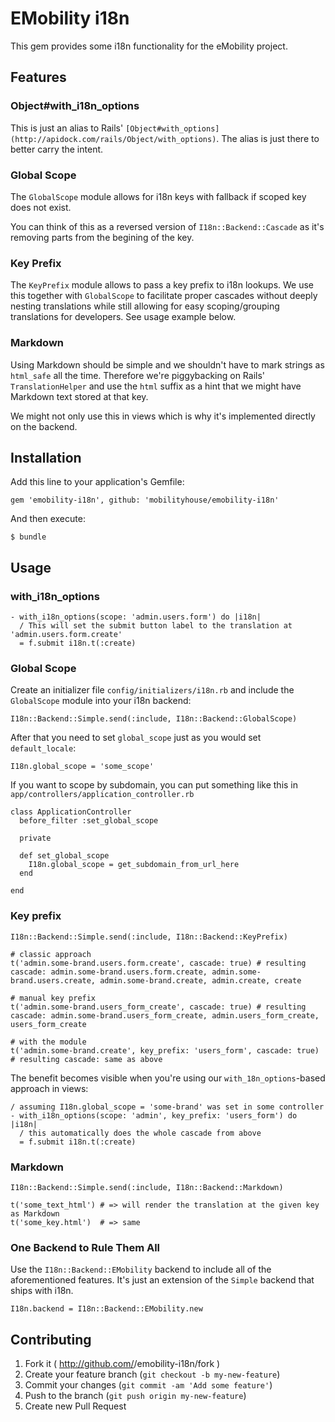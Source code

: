 # EMobility i18n

This gem provides some i18n functionality for the eMobility project.

## Features

### Object#with_i18n_options

This is just an alias to Rails' `[Object#with_options](http://apidock.com/rails/Object/with_options)`. The alias is just there to better carry the intent.

### Global Scope

The `GlobalScope` module allows for i18n keys with fallback if scoped key does not exist.

You can think of this as a reversed version of `I18n::Backend::Cascade` as it's removing parts from the begining of the key.

### Key Prefix

The `KeyPrefix` module allows to pass a key prefix to i18n lookups. We use this together with `GlobalScope` to facilitate proper cascades without deeply nesting translations while still allowing for easy scoping/grouping translations for developers. See usage example below.

### Markdown

Using Markdown should be simple and we shouldn't have to mark strings as `html_safe` all the time. Therefore we're piggybacking on Rails' `TranslationHelper` and use the `html` suffix as a hint that we might have Markdown text stored at that key.

We might not only use this in views which is why it's implemented directly on the backend.

## Installation

Add this line to your application's Gemfile:

    gem 'emobility-i18n', github: 'mobilityhouse/emobility-i18n'

And then execute:

    $ bundle

## Usage

### with_i18n_options

```
- with_i18n_options(scope: 'admin.users.form') do |i18n|
  / This will set the submit button label to the translation at 'admin.users.form.create'
  = f.submit i18n.t(:create)
```

### Global Scope

Create an initializer file `config/initializers/i18n.rb` and include the `GlobalScope` module into your i18n backend:

    I18n::Backend::Simple.send(:include, I18n::Backend::GlobalScope)

After that you need to set `global_scope` just as you would set `default_locale`:
 
    I18n.global_scope = 'some_scope'
    
If you want to scope by subdomain, you can put something like this in `app/controllers/application_controller.rb`

    class ApplicationController
      before_filter :set_global_scope
    
      private

      def set_global_scope
        I18n.global_scope = get_subdomain_from_url_here
      end

    end

### Key prefix

```
I18n::Backend::Simple.send(:include, I18n::Backend::KeyPrefix)

# classic approach
t('admin.some-brand.users.form.create', cascade: true) # resulting cascade: admin.some-brand.users.form.create, admin.some-brand.users.create, admin.some-brand.create, admin.create, create

# manual key prefix
t('admin.some-brand.users_form_create', cascade: true) # resulting cascade: admin.some-brand.users_form_create, admin.users_form_create, users_form_create

# with the module
t('admin.some-brand.create', key_prefix: 'users_form', cascade: true) # resulting cascade: same as above
```

The benefit becomes visible when you're using our `with_18n_options`-based approach in views:

```
/ assuming I18n.global_scope = 'some-brand' was set in some controller
- with_i18n_options(scope: 'admin', key_prefix: 'users_form') do |i18n|
  / this automatically does the whole cascade from above
  = f.submit i18n.t(:create)
```

### Markdown

```
I18n::Backend::Simple.send(:include, I18n::Backend::Markdown)

t('some_text_html') # => will render the translation at the given key as Markdown
t('some_key.html')  # => same
```

### One Backend to Rule Them All

Use the `I18n::Backend::EMobility` backend to include all of the aforementioned features. It's just an extension of the `Simple` backend that ships with i18n.

```
I18n.backend = I18n::Backend::EMobility.new
```

## Contributing

1. Fork it ( http://github.com/<my-github-username>/emobility-i18n/fork )
2. Create your feature branch (`git checkout -b my-new-feature`)
3. Commit your changes (`git commit -am 'Add some feature'`)
4. Push to the branch (`git push origin my-new-feature`)
5. Create new Pull Request
